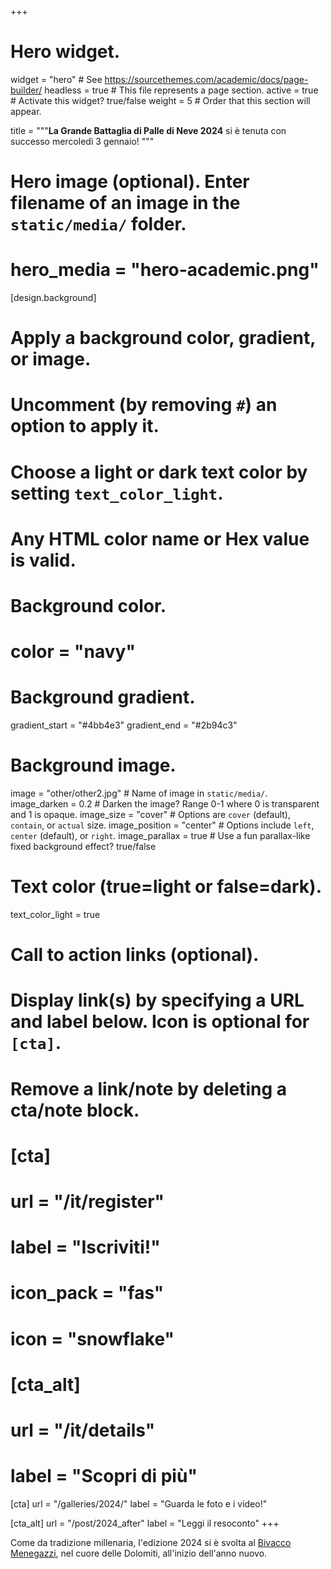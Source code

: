 +++
# Hero widget.
widget = "hero"  # See https://sourcethemes.com/academic/docs/page-builder/
headless = true  # This file represents a page section.
active = true  # Activate this widget? true/false
weight = 5  # Order that this section will appear.

title = """**La Grande Battaglia di Palle di Neve 2024**
si è tenuta con successo mercoledì 3 gennaio!
"""

# Hero image (optional). Enter filename of an image in the `static/media/` folder.
# hero_media = "hero-academic.png"

[design.background]
  # Apply a background color, gradient, or image.
  #   Uncomment (by removing `#`) an option to apply it.
  #   Choose a light or dark text color by setting `text_color_light`.
  #   Any HTML color name or Hex value is valid.

  # Background color.
  # color = "navy"
  
  # Background gradient.
  gradient_start = "#4bb4e3"
  gradient_end = "#2b94c3"
  
  # Background image.
  image = "other/other2.jpg"  # Name of image in `static/media/`.
  image_darken = 0.2  # Darken the image? Range 0-1 where 0 is transparent and 1 is opaque.
  image_size = "cover"  #  Options are `cover` (default), `contain`, or `actual` size.
  image_position = "center"  # Options include `left`, `center` (default), or `right`.
  image_parallax = true  # Use a fun parallax-like fixed background effect? true/false
  
  # Text color (true=light or false=dark).
  text_color_light = true

# Call to action links (optional).
#   Display link(s) by specifying a URL and label below. Icon is optional for `[cta]`.
#   Remove a link/note by deleting a cta/note block.
# [cta]
#   url = "/it/register"
#   label = "Iscriviti!"
#   icon_pack = "fas"
#   icon = "snowflake"
  
# [cta_alt]
#   url = "/it/details"
#   label = "Scopri di più"
  
[cta]
  url = "/galleries/2024/"
  label = "Guarda le foto e i video!"

[cta_alt]
  url = "/post/2024_after"
  label = "Leggi il resoconto"
+++

Come da tradizione millenaria, l'edizione 2024 si è svolta al [Bivacco Menegazzi](https://goo.gl/maps/CRMbn2kRX38G78UF9), nel cuore delle Dolomiti, all'inizio dell'anno nuovo.

